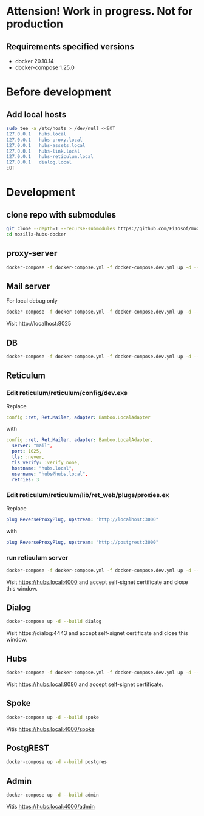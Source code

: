# Attension! Work in progress. Not for production

## Requirements specified versions
- docker 20.10.14
- docker-compose 1.25.0

# Before development

## Add local hosts
```bash
sudo tee -a /etc/hosts > /dev/null <<EOT
127.0.0.1   hubs.local
127.0.0.1   hubs-proxy.local
127.0.0.1   hubs-assets.local
127.0.0.1   hubs-link.local
127.0.0.1   hubs-reticulum.local
127.0.0.1   dialog.local
EOT
```

# Development

## clone repo with submodules
```bash
git clone --depth=1 --recurse-submodules https://github.com/Fi1osof/mozilla-hubs-docker
cd mozilla-hubs-docker
```

## proxy-server
```bash
docker-compose -f docker-compose.yml -f docker-compose.dev.yml up -d --build proxy
```

## Mail server
For local debug only
```bash
docker-compose -f docker-compose.yml -f docker-compose.dev.yml up -d --build mail
```
Visit http://localhost:8025


## DB
```bash
docker-compose -f docker-compose.yml -f docker-compose.dev.yml up -d --build db
```

## Reticulum

### Edit reticulum/reticulum/config/dev.exs
Replace 
```yml 
config :ret, Ret.Mailer, adapter: Bamboo.LocalAdapter
```

with
```yml 
config :ret, Ret.Mailer, adapter: Bamboo.LocalAdapter,
  server: "mail",
  port: 1025,
  tls: :never,
  tls_verify: :verify_none,
  hostname: "hubs.local",
  username: "hubs@hubs.local",
  retries: 3
```

### Edit reticulum/reticulum/lib/ret_web/plugs/proxies.ex
Replace 
```yml 
plug ReverseProxyPlug, upstream: "http://localhost:3000"
```

with
```yml 
plug ReverseProxyPlug, upstream: "http://postgrest:3000"
```

### run reticulum server
```bash
docker-compose -f docker-compose.yml -f docker-compose.dev.yml up -d --build reticulum
```
Visit https://hubs.local:4000 and accept self-signet certificate and close this window.


## Dialog
```bash
docker-compose up -d --build dialog
```
Visit https://dialog:4443 and accept self-signet certificate and close this window.


## Hubs
```bash
docker-compose -f docker-compose.yml -f docker-compose.dev.yml up -d --build hubs
```

Visit https://hubs.local:8080 and accept self-signet certificate.


## Spoke

```bash
docker-compose up -d --build spoke
```
Vitis https://hubs.local:4000/spoke


## PostgREST

```bash
docker-compose up -d --build postgres
```


## Admin

```bash
docker-compose up -d --build admin
```
Vitis https://hubs.local:4000/admin
